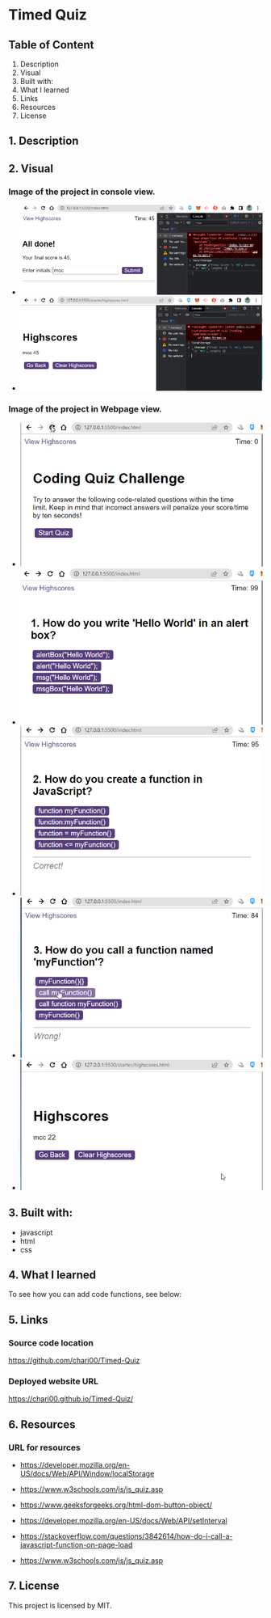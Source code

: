 # Timed Quiz

## Table of Content

1. Description
2. Visual
3. Built with:
4. What I learned
5. Links
6. Resources
7. License

## 1. Description



## 2. Visual

### Image of the project in console view.

- <img src="/assets/images/quizdone.png">

- <img src="/assets/images/highscore.png">

### Image of the project in Webpage view.

- <img src="/assets/images/beforequiz.png">

- <img src="/assets/images/startquiz.png">

- <img src="/assets/images/correct.png">


- <img src="/assets/images/wrong.png">

- <img src="/assets/images/score.png">
## 3. Built with:

- javascript
- html
- css

## 4. What I learned

To see how you can add code functions, see below:

## 5. Links

### Source code location

https://github.com/chari00/Timed-Quiz

### Deployed website URL

https://chari00.github.io/Timed-Quiz/

## 6. Resources

### URL for resources

- https://developer.mozilla.org/en-US/docs/Web/API/Window/localStorage

- https://www.w3schools.com/js/js_quiz.asp

- https://www.geeksforgeeks.org/html-dom-button-object/

- https://developer.mozilla.org/en-US/docs/Web/API/setInterval

- https://stackoverflow.com/questions/3842614/how-do-i-call-a-javascript-function-on-page-load

- https://www.w3schools.com/js/js_quiz.asp


## 7. License

This project is licensed by MIT.
